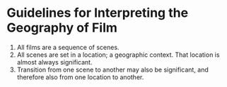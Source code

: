 
# Guidelines for Interpreting the Geography of Film

1. All films are a sequence of scenes.
2. All scenes are set in a location; a geographic context. That location is almost always significant.
3. Transition from one scene to another may also be significant, and therefore 
   also from one location to another.
